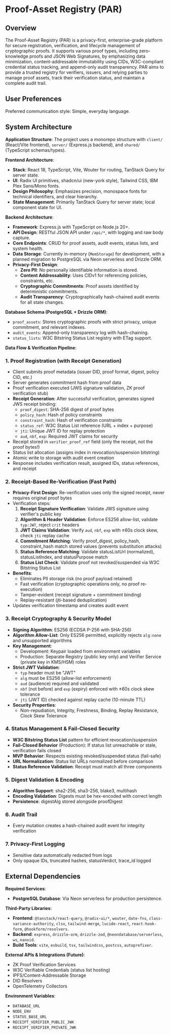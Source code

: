# Proof-Asset Registry (PAR)

## Overview

The Proof-Asset Registry (PAR) is a privacy-first, enterprise-grade platform for secure registration, verification, and lifecycle management of cryptographic proofs. It supports various proof types, including zero-knowledge proofs and JSON Web Signatures, by emphasizing data minimization, content-addressable immutability using CIDs, W3C-compliant credential status tracking, and append-only audit transparency. PAR aims to provide a trusted registry for verifiers, issuers, and relying parties to manage proof assets, track their verification status, and maintain a complete audit trail.

## User Preferences

Preferred communication style: Simple, everyday language.

## System Architecture

**Application Structure**: The project uses a monorepo structure with `client/` (React/Vite frontend), `server/` (Express.js backend), and `shared/` (TypeScript schemas/types).

**Frontend Architecture**:
- **Stack**: React 18, TypeScript, Vite, Wouter for routing, TanStack Query for server state.
- **UI**: Radix UI primitives, shadcn/ui (new-york style), Tailwind CSS, IBM Plex Sans/Mono fonts.
- **Design Philosophy**: Emphasizes precision, monospace fonts for technical identifiers, and clear hierarchy.
- **State Management**: Primarily TanStack Query for server state; local component state for UI.

**Backend Architecture**:
- **Framework**: Express.js with TypeScript on Node.js 20+.
- **API Design**: RESTful JSON API under `/api/*`, with logging and raw body capture.
- **Core Endpoints**: CRUD for proof assets, audit events, status lists, and system health.
- **Data Storage**: Currently in-memory (`MemStorage`) for development, with a planned migration to PostgreSQL via Neon serverless and Drizzle ORM.
- **Privacy-First Design**:
    - **Zero PII**: No personally identifiable information is stored.
    - **Content Addressability**: Uses CIDv1 for referencing policies, constraints, etc.
    - **Cryptographic Commitments**: Proof assets identified by deterministic commitments.
    - **Audit Transparency**: Cryptographically hash-chained audit events for all state changes.

**Database Schema (PostgreSQL + Drizzle ORM)**:
- `proof_assets`: Stores cryptographic proofs with strict privacy, unique commitment, and relevant indexes.
- `audit_events`: Append-only transparency log with hash-chaining.
- `status_lists`: W3C Bitstring Status List registry with ETag support.

**Data Flow & Verification Pipeline**:

### 1. Proof Registration (with Receipt Generation)
- Client submits proof metadata (issuer DID, proof format, digest, policy CID, etc.)
- Server generates commitment hash from proof data
- Proof verification executed (JWS signature validation, ZK proof verification stub)
- **Receipt Generation**: After successful verification, generates signed JWS receipt binding:
  - `proof_digest`: SHA-256 digest of proof bytes
  - `policy_hash`: Hash of policy constraints
  - `constraint_hash`: Hash of verification constraints
  - `status_ref`: W3C Status List reference (URL + index + purpose)
  - `jti`: Unique JWT ID for replay protection
  - `aud`, `nbf`, `exp`: Required JWT claims for security
- Receipt stored in `verifier_proof_ref` field (only the receipt, not the proof bytes!)
- Status list allocation (assigns index in revocation/suspension bitstring)
- Atomic write to storage with audit event creation
- Response includes verification result, assigned IDs, status references, and receipt

### 2. Receipt-Based Re-Verification (Fast Path)
- **Privacy-First Design**: Re-verification uses only the signed receipt, never requires original proof bytes
- Verification steps:
  1. **Receipt Signature Verification**: Validate JWS signature using verifier's public key
  2. **Algorithm & Header Validation**: Enforce ES256 allow-list, validate `typ:JWT`, reject `crit` headers
  3. **JWT Claims Validation**: Verify `aud`, `nbf`, `exp` with ±60s clock skew, check `jti` replay cache
  4. **Commitment Matching**: Verify proof_digest, policy_hash, constraint_hash match stored values (prevents substitution attacks)
  5. **Status Reference Matching**: Validate statusListUrl (normalized), statusListIndex, and statusPurpose match
  6. **Status List Check**: Validate proof not revoked/suspended via W3C Bitstring Status List
- **Benefits**:
  - Eliminates PII storage risk (no proof payload retained)
  - Fast verification (cryptographic operations only, no proof re-execution)
  - Tamper-evident (receipt signature + commitment binding)
  - Replay-resistant (jti-based deduplication)
- Updates verification timestamp and creates audit event

### 3. Receipt Cryptography & Security Model
- **Signing Algorithm**: ES256 (ECDSA P-256 with SHA-256)
- **Algorithm Allow-List**: Only ES256 permitted, explicitly rejects `alg:none` and unsupported algorithms
- **Key Management**:
  - Development: Keypair loaded from environment variables
  - Production: Separate Registry (public key only) and Verifier Service (private key in KMS/HSM) roles
- **Strict JWT Validation**:
  - `typ` header must be "JWT"
  - `alg` must be ES256 (allow-list enforcement)
  - `aud` (audience) required and validated
  - `nbf` (not before) and `exp` (expiry) enforced with ±60s clock skew tolerance
  - `jti` (JWT ID) checked against replay cache (10-minute TTL)
- **Security Properties**:
  - Non-repudiation, Integrity, Freshness, Binding, Replay Resistance, Clock Skew Tolerance

### 4. Status Management & Fail-Closed Security
- **W3C Bitstring Status List** pattern for efficient revocation/suspension
- **Fail-Closed Behavior** (Production): If status list unreachable or stale, verification fails closed
- **MVP Behavior**: Respects existing revoked/suspended status (fail-safe)
- **URL Normalization**: Status list URLs normalized before comparison
- **Status Reference Validation**: Receipt must match all three components

### 5. Digest Validation & Encoding
- **Algorithm Support**: sha2-256, sha3-256, blake3, multihash
- **Encoding Validation**: Digests must be hex-encoded with correct length
- **Persistence**: digestAlg stored alongside proofDigest

### 6. Audit Trail
- Every mutation creates a hash-chained audit event for integrity verification

### 7. Privacy-First Logging
- Sensitive data automatically redacted from logs
- Only opaque IDs, truncated hashes, statusVerdict, trace_id logged

## External Dependencies

**Required Services**:
- **PostgreSQL Database**: Via Neon serverless for production persistence.

**Third-Party Libraries**:
- **Frontend**: `@tanstack/react-query`, `@radix-ui/*`, `wouter`, `date-fns`, `class-variance-authority`, `clsx`, `tailwind-merge`, `lucide-react`, `react-hook-form`, `@hookform/resolvers`.
- **Backend**: `express`, `drizzle-orm`, `drizzle-zod`, `@neondatabase/serverless`, `ws`, `nanoid`.
- **Build Tools**: `vite`, `esbuild`, `tsx`, `tailwindcss`, `postcss`, `autoprefixer`.

**External APIs & Integrations (Future)**:
- ZK Proof Verification Services
- W3C Verifiable Credentials (status list hosting)
- IPFS/Content-Addressable Storage
- DID Resolvers
- OpenTelemetry Collectors

**Environment Variables**:
- `DATABASE_URL`
- `NODE_ENV`
- `STATUS_BASE_URL`
- `RECEIPT_VERIFIER_PUBLIC_JWK`
- `RECEIPT_VERIFIER_PRIVATE_JWK`